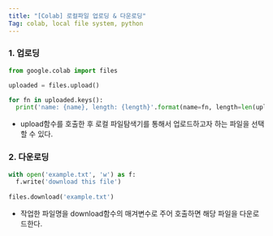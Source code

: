 ```yaml
---
title: "[Colab] 로컬파일 업로딩 & 다운로딩"
Tag: colab, local file system, python
---
```




### 1. 업로딩

```python
from google.colab import files

uploaded = files.upload()

for fn in uploaded.keys():
  print('name: {name}, length: {length}'.format(name=fn, length=len(uploaded[fn])))
```

- upload함수를 호출한 후 로컬 파일탐색기를 통해서 업로드하고자 하는 파일을 선택할 수 있다.



### 2. 다운로딩

```python
with open('example.txt', 'w') as f:
  f.write('download this file')
  
files.download('example.txt')
```

- 작업한 파일명을 download함수의 매겨변수로 주어 호출하면 해당 파일을 다운로드한다.

